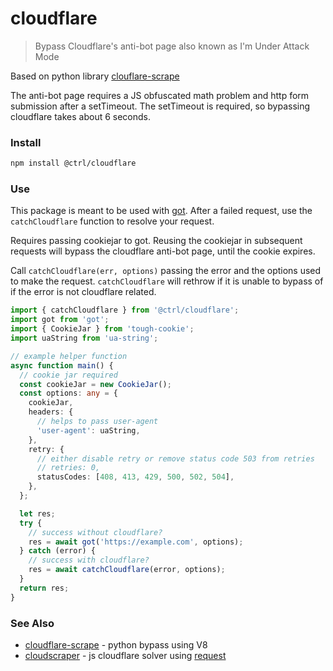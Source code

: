 # cloudflare

> Bypass Cloudflare's anti-bot page also known as I'm Under Attack Mode

Based on python library [clouflare-scrape](https://github.com/Anorov/cloudflare-scrape)

The anti-bot page requires a JS obfuscated math problem and http form submission after a setTimeout. The setTimeout is required, so bypassing cloudflare takes about 6 seconds.


### Install
```sh
npm install @ctrl/cloudflare
```

### Use
This package is meant to be used with [got](https://github.com/sindresorhus/got). After a failed request, use the `catchCloudflare` function to resolve your request.

Requires passing cookiejar to got. Reusing the cookiejar in subsequent requests will bypass the cloudflare anti-bot page, until the cookie expires.

Call `catchCloudflare(err, options)` passing the error and the options used to make the request. `catchCloudflare` will rethrow if it is unable to bypass of if the error is not cloudflare related.

```ts
import { catchCloudflare } from '@ctrl/cloudflare';
import got from 'got';
import { CookieJar } from 'tough-cookie';
import uaString from 'ua-string';

// example helper function
async function main() {
  // cookie jar required
  const cookieJar = new CookieJar();
  const options: any = {
    cookieJar,
    headers: {
      // helps to pass user-agent
      'user-agent': uaString,
    }, 
    retry: {
      // either disable retry or remove status code 503 from retries
      // retries: 0,
      statusCodes: [408, 413, 429, 500, 502, 504],
    },
  };

  let res;
  try {
    // success without cloudflare?
    res = await got('https://example.com', options);
  } catch (error) {
    // success with cloudflare?
    res = await catchCloudflare(error, options);
  }
  return res;
}
```


### See Also
- [cloudflare-scrape](https://github.com/Anorov/cloudflare-scrape) - python bypass using V8
- [cloudscraper](https://github.com/codemanki/cloudscraper) - js cloudflare solver using [request](https://github.com/request/request)
